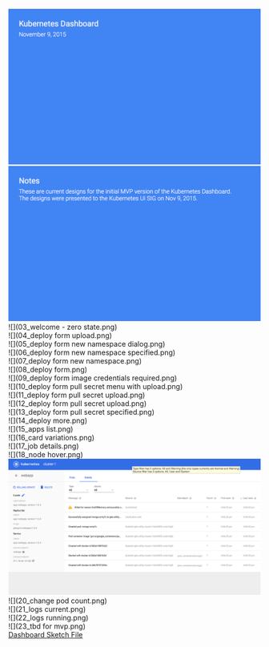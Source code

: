 ![](01_title.png)  
![](02_notes.png)  
![](03_welcome - zero state.png)  
![](04_deploy form upload.png)  
![](05_deploy form new namespace dialog.png)  
![](06_deploy form new namespace specified.png)  
![](07_deploy form new namespace.png)  
![](08_deploy form.png)  
![](09_deploy form image credentials required.png)  
![](10_deploy form pull secret menu with upload.png)  
![](11_deploy form pull secret upload.png)  
![](12_deploy form pull secret upload.png)  
![](13_deploy form pull secret specified.png)  
![](14_deploy more.png)  
![](15_apps list.png)  
![](16_card variations.png)  
![](17_job details.png)  
![](18_node hover.png)  
![](19_events.png)  
![](20_change pod count.png)  
![](21_logs current.png)  
![](22_logs running.png)  
![](23_tbd for mvp.png)  
[Dashboard Sketch File](kubernetes-dashboard.sketch)  
